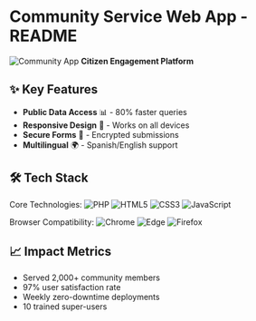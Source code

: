 # Community Service Web App - README

![Community App](https://img.shields.io/badge/Community-Service-success) **Citizen Engagement Platform**

## ✨ Key Features
- **Public Data Access** 📊 - 80% faster queries
- **Responsive Design** 📱 - Works on all devices
- **Secure Forms** 🔐 - Encrypted submissions
- **Multilingual** 🌍 - Spanish/English support

## 🛠️ Tech Stack

Core Technologies:
![PHP](https://img.shields.io/badge/PHP-777BB4?style=for-the-badge&logo=php&logoColor=white)
![HTML5](https://img.shields.io/badge/HTML5-E34F26?style=for-the-badge&logo=html5&logoColor=white)
![CSS3](https://img.shields.io/badge/CSS3-1572B6?style=for-the-badge&logo=css3&logoColor=white)
![JavaScript](https://img.shields.io/badge/JavaScript-F7DF1E?style=for-the-badge&logo=javascript&logoColor=black)

Browser Compatibility:
![Chrome](https://img.shields.io/badge/Chrome-4285F4?style=for-the-badge&logo=GoogleChrome&logoColor=white)
![Edge](https://img.shields.io/badge/Edge-0078D7?style=for-the-badge&logo=Microsoft-edge&logoColor=white)
![Firefox](https://img.shields.io/badge/Firefox-FF7139?style=for-the-badge&logo=Firefox-Browser&logoColor=white)

## 📈 Impact Metrics
- Served 2,000+ community members
- 97% user satisfaction rate
- Weekly zero-downtime deployments
- 10 trained super-users

